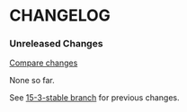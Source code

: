 # CHANGELOG

### Unreleased Changes

[Compare changes](https://github.com/codevise/pageflow/compare/15-3-stable...master)

None so far.

See
[15-3-stable branch](https://github.com/codevise/pageflow/blob/15-3-stable/CHANGELOG.md)
for previous changes.
